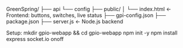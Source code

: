 GreenSpring/
├── api
    └── config
├── public/
│   └── index.html        ← Frontend: buttons, switches, live status
├── gpi-config.json
├── package.json
├── server.js             ← Node.js backend

Setup:
mkdir gpio-webapp && cd gpio-webapp
npm init -y
npm install express socket.io onoff
